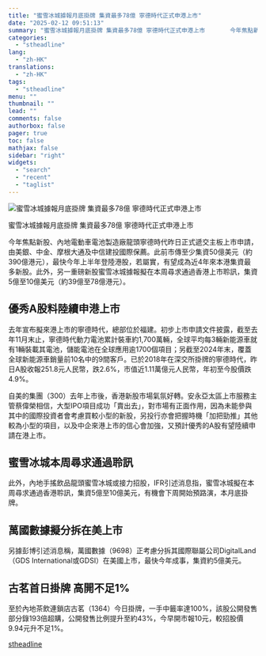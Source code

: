 ```yaml
---
title: "蜜雪冰城據報月底掛牌 集資最多78億 寧德時代正式申港上市"
date: "2025-02-12 09:51:13"
summary: "蜜雪冰城據報月底掛牌 集資最多78億 寧德時代正式申港上市       今年焦點新股、內地電..."
categories:
  - "stheadline"
lang:
  - "zh-HK"
translations:
  - "zh-HK"
tags:
  - "stheadline"
menu: ""
thumbnail: ""
lead: ""
comments: false
authorbox: false
pager: true
toc: false
mathjax: false
sidebar: "right"
widgets:
  - "search"
  - "recent"
  - "taglist"
---
```


![蜜雪冰城據報月底掛牌 集資最多78億 寧德時代正式申港上市](https://image.stheadline.com/f/680p0/0x0/100/none/8d51881fb867e9d8d2a5eb53670174dc/stheadline/inewsmedia/20250212/_2025021209465990192.jpg)

蜜雪冰城據報月底掛牌 集資最多78億 寧德時代正式申港上市




今年焦點新股、內地電動車電池製造廠龍頭寧德時代昨日正式遞交主板上市申請，由美銀、中金、摩根大通及中信建投國際保薦。此前市傳至少集資50億美元（約390億港元），最快今年上半年登陸港股，若屬實，有望成為近4年來本港集資最多新股。此外，另一重磅新股蜜雪冰城據報擬在本周尋求通過香港上市聆訊，集資5億至10億美元（約39億至78億港元）。

優秀A股料陸續申港上市
-----------

去年宣布擬來港上市的寧德時代，總部位於福建。初步上市申請文件披露，截至去年11月末止，寧德時代動力電池累計裝車約1,700萬輛，全球平均每3輛新能源車就有1輛裝載其電池，儲能電池在全球應用逾1700個項目；另截至2024年末，覆蓋全球新能源車銷量前10名中的9間客戶。已於2018年在深交所掛牌的寧德時代，昨日A股收報251.8元人民幣，跌2.6%，市值近1.11萬億元人民幣，年初至今股價跌4.9%。

自美的集團（300）去年上市後，香港新股市場氣氛好轉。安永亞太區上市服務主管蔡偉榮相信，大型IPO項目成功「賣出去」，對市場有正面作用，因為未能參與其中的國際投資者會考慮買較小型的新股，另投行亦會把握時機「加把勁推」其他較為小型的項目，以及中企來港上市的信心會加強，又預計優秀的A股有望陸續申請在港上市。

蜜雪冰城本周尋求通過聆訊
------------

此外，內地手搖飲品龍頭蜜雪冰城或接力招股，IFR引述消息指，蜜雪冰城擬在本周尋求通過香港聆訊，集資5億至10億美元，有機會下周開始預路演，本月底掛牌。

萬國數據擬分拆在美上市
-----------

另據彭博引述消息稱，萬國數據（9698）正考慮分拆其國際聯屬公司DigitalLand（GDS International或GDSI）在美國上市，最快今年成事，集資約5億美元。

古茗首日掛牌 高開不足1%
-------------

至於內地茶飲連鎖店古茗（1364）今日掛牌，一手中籤率達100%，該股公開發售部分錄193倍超購，公開發售比例提升至約43%，今早開市報10元，較招股價9.94元升不足1%。

[stheadline](https://std.stheadline.com/realtime/article/2052247/即時-財經-蜜雪冰城據報月底掛牌-集資最多78億-寧德時代正式申港上市)
